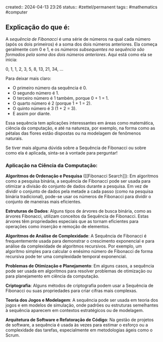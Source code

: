 created:: 2024-04-13 23:26
status:: #zettel/permanent 
tags:: #mathematics #computer 

## Explicação do que é:
A *sequência de Fibonacci* é uma série de números na qual cada número (após os dois primeiros) é a soma dos dois números anteriores. Ela começa geralmente com 0 e 1, e os *números subsequentes na sequência são formados pela soma dos dois números anteriores*. Aqui está como ela se inicia:

0, 1, 1, 2, 3, 5, 8, 13, 21, 34, ...

Para deixar mais claro:

- O primeiro número da sequência é 0.
- O segundo número é 1.
- O terceiro número é 1 também, porque 0 + 1 = 1.
- O quarto número é 2 (porque 1 + 1 = 2).
- O quinto número é 3 (1 + 2 = 3).
- E assim por diante.

Essa sequência tem aplicações interessantes em áreas como matemática, ciência da computação, e até na natureza, por exemplo, na forma como as pétalas das flores estão dispostas ou na modelagem de fenômenos naturais.

Se tiver mais alguma dúvida sobre a Sequência de Fibonacci ou sobre como ela é aplicada, sinta-se à vontade para perguntar!

### Aplicação na Ciência da Computação:

**Algoritmos de Ordenação e Pesquisa** ([[Fibonacci Search]]): Em algoritmos como a pesquisa binária, a sequência de Fibonacci pode ser usada para otimizar a divisão do conjunto de dados durante a pesquisa. Em vez de dividir o conjunto de dados pela metade a cada passo (como na pesquisa binária tradicional), pode-se usar os números de Fibonacci para dividir o conjunto de maneiras mais eficientes.

**Estruturas de Dados**: Alguns tipos de árvores de busca binária, como as árvores Fibonacci, utilizam conceitos da Sequência de Fibonacci. Estas árvores têm propriedades especiais que as tornam eficientes para operações como inserção e remoção de elementos.
   
**Algoritmos de Análise de Complexidade**: A Sequência de Fibonacci é frequentemente usada para demonstrar o crescimento exponencial e para análise da complexidade de algoritmos recursivos. Por exemplo, um algoritmo simples para calcular o enésimo número de Fibonacci de forma recursiva pode ter uma complexidade temporal exponencial.
  
**Problemas de Otimização e Planejamento**: Em alguns casos, a sequência pode ser usada em algoritmos para resolver problemas de otimização ou para planejamento em ciência da computação.
   
**Criptografia**: Alguns métodos de criptografia podem usar a Sequência de Fibonacci ou suas propriedades para criar cifras mais complexas.

**Teoria dos Jogos e Modelagem**: A sequência pode ser usada em teoria dos jogos e em modelos de simulação, onde padrões ou estruturas semelhantes à sequência aparecem em contextos estratégicos ou de modelagem.

**Arquitetura de Software e Refatoração de Código**: Na gestão de projetos de software, a sequência é usada às vezes para estimar o esforço ou a complexidade das tarefas, especialmente em metodologias ágeis como o Scrum.